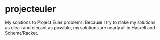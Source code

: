 projecteuler 
===========

My solutions to Project Euler problems. Because I try to make my
solutions as clean and elegant as possible, my solutions are nearly
all in Haskell and Scheme/Racket.